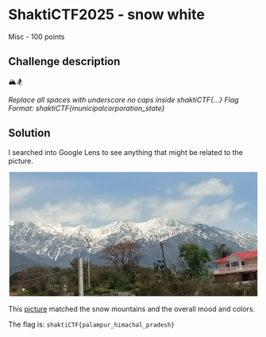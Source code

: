 # ShaktiCTF2025 - snow white

Misc - 100 points

## Challenge description

🏔️🏂

*Replace all spaces with underscore*
*no caps inside shaktiCTF{...}*
*Flag Format: shaktiCTF{municipalcorporation_state}*

## Solution

I searched into Google Lens to see anything that might be related to the picture.

<p align="center">
  <img src="https://github.com/6jeanne6/CTF-Writeups/blob/main/2025/ShaktiCTF/snow_white/snow_white.jpg" width="500"/>
</p>

This [picture](https://fr.m.wikipedia.org/wiki/Fichier:A_view_of_Palampur_Himachal_Pradesh_India.jpg) matched the snow mountains and the overall mood and colors.

The flag is: `shaktiCTF{palampur_himachal_pradesh}`
